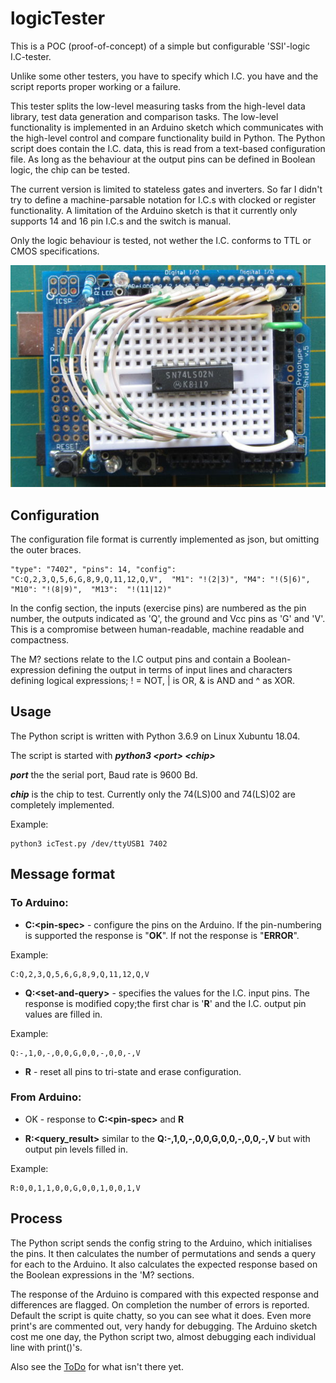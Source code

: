 # logicTester

This is a POC (proof-of-concept) of a simple but configurable 'SSI'-logic I.C-tester.

Unlike some other testers, you have to specify which I.C. you have and the script
reports proper working or a failure. 

This tester splits the low-level measuring tasks from the high-level data 
library, test data generation and comparison tasks. The low-level functionality 
is implemented in an Arduino sketch which communicates with the high-level control 
and compare functionality build in Python. The Python script does contain the I.C. 
data, this is read from a text-based configuration file. As long as the behaviour 
at the output pins can be defined in Boolean logic, the chip can be tested. 

The current version is limited to stateless gates and inverters. So far I didn't 
try to define a machine-parsable notation for I.C.s with clocked or register
functionality. A limitation of the Arduino sketch is that it currently only 
supports 14 and 16 pin I.C.s and the switch is manual. 

Only the logic behaviour is tested, not wether the I.C. conforms to TTL or CMOS 
specifications.

![Arduino Uno with cheap shield and miniature experimenter board, complete with test I.C.; a working 74LS02](firstPrototype.jpg)

## Configuration

The configuration file format is currently implemented as json, but omitting the outer braces.

    "type": "7402", "pins": 14, "config": "C:Q,2,3,Q,5,6,G,8,9,Q,11,12,Q,V",  "M1": "!(2|3)", "M4": "!(5|6)", "M10": "!(8|9)",  "M13":  "!(11|12)"

In the config section, the inputs (exercise pins) are numbered as the pin number, 
the outputs indicated as 'Q', the ground and Vcc pins as 'G' and 'V'. This is a 
compromise between human-readable, machine readable and compactness. 

The M? sections relate to the I.C output pins and contain a Boolean-expression
defining the output in terms of input lines and characters defining logical
expressions; ! = NOT, | is OR, & is AND and ^ as XOR.

## Usage

The Python script is written with Python 3.6.9 on Linux Xubuntu 18.04.

The script is started with ***python3 &lt;port&gt; &lt;chip&gt;***

***port*** the the serial port, Baud rate is 9600 Bd.

***chip*** is the chip to test. Currently only the 74(LS)00 and 74(LS)02 are 
completely implemented.

Example:

    python3 icTest.py /dev/ttyUSB1 7402

## Message format

### To Arduino:

* **C:&lt;pin-spec&gt;** - configure the pins on the Arduino. If the pin-numbering is
supported the response is "**OK**". If not the response is "**ERROR**".

Example: 

    C:Q,2,3,Q,5,6,G,8,9,Q,11,12,Q,V

* **Q:&lt;set-and-query&gt;** - specifies the values for the I.C. input pins. The 
response is modified copy;the first char is '**R**' and the I.C. output pin values 
are filled in.

Example: 

    Q:-,1,0,-,0,0,G,0,0,-,0,0,-,V

* **R** - reset all pins to tri-state and erase configuration.

### From Arduino:

* OK - response to **C:&lt;pin-spec&gt;** and **R**

* **R:&lt;query_result&gt;** similar to the **Q:-,1,0,-,0,0,G,0,0,-,0,0,-,V**
but with output pin levels filled in.

Example:
 
    R:0,0,1,1,0,0,G,0,0,1,0,0,1,V

## Process

The Python script sends the config string to the Arduino, which initialises the
pins. It then calculates the number of permutations and sends a query for each 
to the Arduino. It also calculates the expected response based on the Boolean
expressions in the 'M? sections.

The response of the Arduino is compared with this expected response and 
differences are flagged. On completion the number of errors is reported. Default 
the script is quite chatty, so you can see what it does. Even more print's are 
commented out, very handy for debugging. The Arduino sketch cost me one day, the 
Python script two, almost debugging each individual line with print()'s.

Also see the [ToDo](ToDo.txt) for what isn't there yet.
